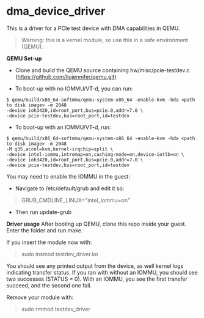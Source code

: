 # dma_device_driver
This is a driver for a PCIe test device with DMA capabilities in QEMU.
> Warning: this is a kernel module, so use this in a safe environment (QEMU).

**QEMU Set-up**
- Clone and build the QEMU source containing hw/misc/pcie-testdev.c (https://github.com/liujennifer/qemu.git)

- To boot-up with no IOMMU/VT-d, you can run:
```shell
$ qemu/build/x86_64-softmmu/qemu-system-x86_64 -enable-kvm -hda <path to disk image> -m 2048
-device ioh3420,id=root_port,bus=pcie.0,addr=7.0 \
-device pcie-testdev,bus=root_port,id=testdev
```
- To boot-up with an IOMMU/VT-d, run:
```shell
$ qemu/build/x86_64-softmmu/qemu-system-x86_64 -enable-kvm -hda <path to disk image> -m 2048
-M q35,accel=kvm,kernel-irqchip=split \
-device intel-iommu,intremap=on,caching-mode=on,device-iotlb=on \
-device ioh3420,id=root_port,bus=pcie.0,addr=7.0 \
-device pcie-testdev,bus=root_port,id=testdev
```
You may need to enable the IOMMU in the guest:
- Navigate to /etc/default/grub and edit it so:
> GRUB_CMDLINE_LINUX="intel_iommu=on"
- Then run update-grub

**Driver usage**
After booting up QEMU, clone this repo inside your guest.
Enter the folder and run make.

If you insert the module now with:
> sudo insmod testdev_driver.ko

You should see any printed output from the device, as well kernel logs indicating transfer status.
If you ran with without an IOMMU, you should see two successes (STATUS = 0).
With an IOMMU, you see the first transfer succeed, and the second one fail.

Remove your module with:
> sudo rmmod testdev_driver
